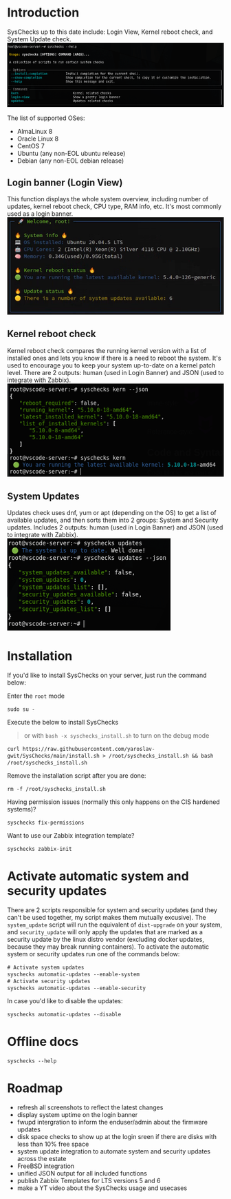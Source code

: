 # Introduction
SysChecks up to this date include: Login View, Kernel reboot check, and System Update check.
<br>![SysChecks Overview](https://github.com/yaroslav-gwit/SysChecks/blob/main/screenshots/syschecks_help_flag.png "SysChecks Overview")

The list of supported OSes:
- AlmaLinux 8
- Oracle Linux 8
- CentOS 7
- Ubuntu (any non-EOL ubuntu release)
- Debian (any non-EOL debian release)

## Login banner (Login View)
This function displays the whole system overview, including number of updates, kernel reboot check, CPU type, RAM info, etc. It's most commonly used as a login banner.
<br>![SysChecks Login View](https://github.com/yaroslav-gwit/SysChecks/blob/main/screenshots/syschecks_login_view.png "SysChecks Login View")

## Kernel reboot check
Kernel reboot check compares the running kernel version with a list of installed ones and lets you know if there is a need to reboot the system. It's used to encourage you to keep your system up-to-date on a kernel patch level. There are 2 outputs: human (used in Login Banner) and JSON (used to integrate with Zabbix).
<br>![SysChecks Kern Reboot Check](https://github.com/yaroslav-gwit/SysChecks/blob/main/screenshots/syschecks_kern_reboot.png "SysChecks Kern Reboot Check")

## System Updates
Updates check uses dnf, yum or apt (depending on the OS) to get a list of available updates, and then sorts them into 2 groups: System and Security updates. Includes 2 outputs: human (used in Login Banner) and JSON (used to integrate with Zabbix).
<br>![SysChecks Updates Check](https://github.com/yaroslav-gwit/SysChecks/blob/main/screenshots/syschecks_updates.png "SysChecks Updates Check")

# Installation
If you'd like to install SysChecks on your server, just run the command below:

Enter the `root` mode
```
sudo su -
```
Execute the below to install SysChecks
 > or with `bash -x syschecks_install.sh` to turn on the debug mode
```
curl https://raw.githubusercontent.com/yaroslav-gwit/SysChecks/main/install.sh > /root/syschecks_install.sh && bash /root/syschecks_install.sh
```
Remove the installation script after you are done:
```
rm -f /root/syschecks_install.sh
```

Having permission issues (normally this only happens on the CIS hardened systems)?
```
syschecks fix-permissions
```

Want to use our Zabbix integration template?
```
syschecks zabbix-init
```

# Activate automatic system and security updates
There are 2 scripts responsible for system and security updates (and they can't be used together, my script makes them mutually excusive). The `system_update` script will run the equivalent of `dist-upgrade` on your system, and `security_update` will only apply the updates that are marked as a security update by the linux distro vendor (excluding docker updates, because they may break running containers). To activate the automatic system or security updates run one of the commands below:
```
# Activate system updates
syschecks automatic-updates --enable-system
# Activate security updates
syschecks automatic-updates --enable-security
```

In case you'd like to disable the updates:
```
syschecks automatic-updates --disable
```


# Offline docs
```
syschecks --help
```

# Roadmap
- refresh all screenshots to reflect the latest changes
- display system uptime on the login banner
- fwupd intergration to inform the enduser/admin about the firmware updates
- disk space checks to show up at the login sreen if there are disks with less than 10% free space
- system update integration to automate system and security updates across the estate
- FreeBSD integration
- unified JSON output for all included functions
- publish Zabbix Templates for LTS versions 5 and 6
- make a YT video about the SysChecks usage and usecases

